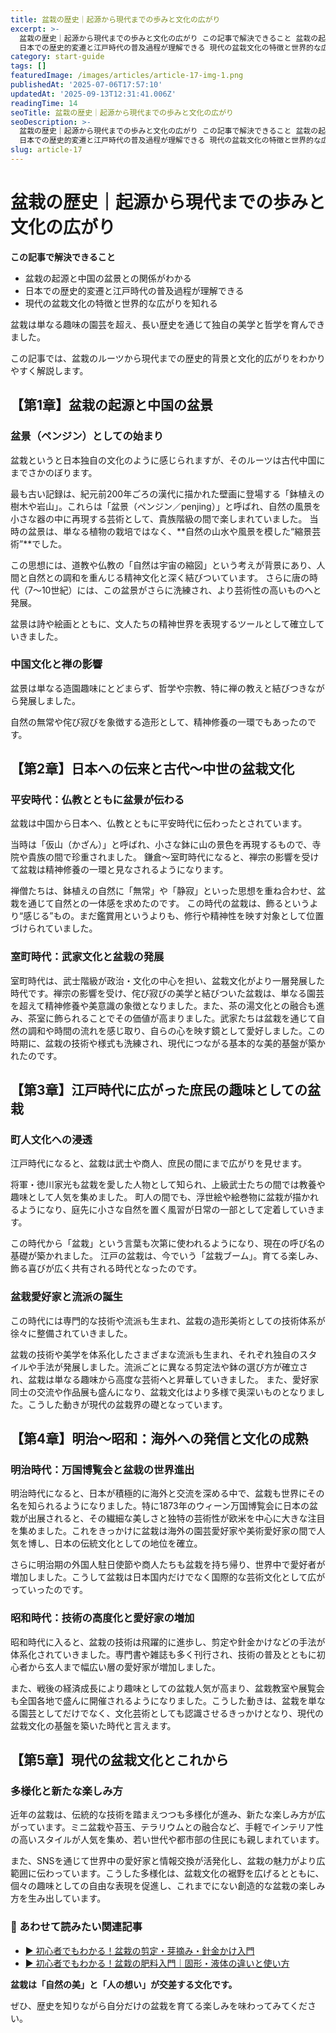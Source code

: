```yaml
---
title: 盆栽の歴史｜起源から現代までの歩みと文化の広がり
excerpt: >-
  盆栽の歴史｜起源から現代までの歩みと文化の広がり この記事で解決できること 盆栽の起源と中国の盆景との関係がわかる
  日本での歴史的変遷と江戸時代の普及過程が理解できる 現代の盆栽文化の特徴と世界的な広がりを知れる 盆栽は []
category: start-guide
tags: []
featuredImage: /images/articles/article-17-img-1.png
publishedAt: '2025-07-06T17:57:10'
updatedAt: '2025-09-13T12:31:41.006Z'
readingTime: 14
seoTitle: 盆栽の歴史｜起源から現代までの歩みと文化の広がり
seoDescription: >-
  盆栽の歴史｜起源から現代までの歩みと文化の広がり この記事で解決できること 盆栽の起源と中国の盆景との関係がわかる
  日本での歴史的変遷と江戸時代の普及過程が理解できる 現代の盆栽文化の特徴と世界的な広がりを知れる 盆栽は []
slug: article-17
---
```

# 盆栽の歴史｜起源から現代までの歩みと文化の広がり

**この記事で解決できること**

- 盆栽の起源と中国の盆景との関係がわかる
- 日本での歴史的変遷と江戸時代の普及過程が理解できる
- 現代の盆栽文化の特徴と世界的な広がりを知れる

盆栽は単なる趣味の園芸を超え、長い歴史を通じて独自の美学と哲学を育んできました。

この記事では、盆栽のルーツから現代までの歴史的背景と文化的広がりをわかりやすく解説します。
## 【第1章】盆栽の起源と中国の盆景
### 盆景（ペンジン）としての始まり
盆栽というと日本独自の文化のように感じられますが、そのルーツは古代中国にまでさかのぼります。

最も古い記録は、紀元前200年ごろの漢代に描かれた壁画に登場する「鉢植えの樹木や岩山」。これらは「盆景（ペンジン／penjing）」と呼ばれ、自然の風景を小さな器の中に再現する芸術として、貴族階級の間で楽しまれていました。
当時の盆景は、単なる植物の栽培ではなく、**自然の山水や風景を模した“縮景芸術”**でした。

この思想には、道教や仏教の「自然は宇宙の縮図」という考えが背景にあり、人間と自然との調和を重んじる精神文化と深く結びついています。
さらに唐の時代（7〜10世紀）には、この盆景がさらに洗練され、より芸術性の高いものへと発展。

盆景は詩や絵画とともに、文人たちの精神世界を表現するツールとして確立していきました。
### 中国文化と禅の影響
盆景は単なる造園趣味にとどまらず、哲学や宗教、特に禅の教えと結びつきながら発展しました。

自然の無常や侘び寂びを象徴する造形として、精神修養の一環でもあったのです。
## 【第2章】日本への伝来と古代〜中世の盆栽文化
### 平安時代：仏教とともに盆景が伝わる
盆栽は中国から日本へ、仏教とともに平安時代に伝わったとされています。

当時は「仮山（かざん）」と呼ばれ、小さな鉢に山の景色を再現するもので、寺院や貴族の間で珍重されました。
鎌倉〜室町時代になると、禅宗の影響を受けて盆栽は精神修養の一環と見なされるようになります。

禅僧たちは、鉢植えの自然に「無常」や「静寂」といった思想を重ね合わせ、盆栽を通じて自然との一体感を求めたのです。
この時代の盆栽は、飾るというより“感じる”もの。まだ鑑賞用というよりも、修行や精神性を映す対象として位置づけられていました。

### 室町時代：武家文化と盆栽の発展
室町時代は、武士階級が政治・文化の中心を担い、盆栽文化がより一層発展した時代です。禅宗の影響を受け、侘び寂びの美学と結びついた盆栽は、単なる園芸を超えて精神修養や美意識の象徴となりました。また、茶の湯文化との融合も進み、茶室に飾られることでその価値が高まりました。武家たちは盆栽を通じて自然の調和や時間の流れを感じ取り、自らの心を映す鏡として愛好しました。この時期に、盆栽の技術や様式も洗練され、現代につながる基本的な美的基盤が築かれたのです。

## 【第3章】江戸時代に広がった庶民の趣味としての盆栽
### 町人文化への浸透
江戸時代になると、盆栽は武士や商人、庶民の間にまで広がりを見せます。

将軍・徳川家光も盆栽を愛した人物として知られ、上級武士たちの間では教養や趣味として人気を集めました。
町人の間でも、浮世絵や絵巻物に盆栽が描かれるようになり、庭先に小さな自然を置く風習が日常の一部として定着していきます。

この時代から「盆栽」という言葉も次第に使われるようになり、現在の呼び名の基礎が築かれました。
江戸の盆栽は、今でいう「盆栽ブーム」。育てる楽しみ、飾る喜びが広く共有される時代となったのです。

### 盆栽愛好家と流派の誕生
この時代には専門的な技術や流派も生まれ、盆栽の造形美術としての技術体系が徐々に整備されていきました。

盆栽の技術や美学を体系化したさまざまな流派も生まれ、それぞれ独自のスタイルや手法が発展しました。流派ごとに異なる剪定法や鉢の選び方が確立され、盆栽は単なる趣味から高度な芸術へと昇華していきました。
また、愛好家同士の交流や作品展も盛んになり、盆栽文化はより多様で奥深いものとなりました。こうした動きが現代の盆栽界の礎となっています。

## 【第4章】明治〜昭和：海外への発信と文化の成熟
### 明治時代：万国博覧会と盆栽の世界進出
明治時代になると、日本が積極的に海外と交流を深める中で、盆栽も世界にその名を知られるようになりました。特に1873年のウィーン万国博覧会に日本の盆栽が出展されると、その繊細な美しさと独特の芸術性が欧米を中心に大きな注目を集めました。これをきっかけに盆栽は海外の園芸愛好家や美術愛好家の間で人気を博し、日本の伝統文化としての地位を確立。

さらに明治期の外国人駐日使節や商人たちも盆栽を持ち帰り、世界中で愛好者が増加しました。こうして盆栽は日本国内だけでなく国際的な芸術文化として広がっていったのです。

### 昭和時代：技術の高度化と愛好家の増加
昭和時代に入ると、盆栽の技術は飛躍的に進歩し、剪定や針金かけなどの手法が体系化されていきました。専門書や雑誌も多く刊行され、技術の普及とともに初心者から玄人まで幅広い層の愛好家が増加しました。

また、戦後の経済成長により趣味としての盆栽人気が高まり、盆栽教室や展覧会も全国各地で盛んに開催されるようになりました。こうした動きは、盆栽を単なる園芸としてだけでなく、文化芸術としても認識させるきっかけとなり、現代の盆栽文化の基盤を築いた時代と言えます。

## 【第5章】現代の盆栽文化とこれから
### 多様化と新たな楽しみ方
近年の盆栽は、伝統的な技術を踏まえつつも多様化が進み、新たな楽しみ方が広がっています。ミニ盆栽や苔玉、テラリウムとの融合など、手軽でインテリア性の高いスタイルが人気を集め、若い世代や都市部の住民にも親しまれています。

また、SNSを通じて世界中の愛好家と情報交換が活発化し、盆栽の魅力がより広範囲に伝わっています。こうした多様化は、盆栽文化の裾野を広げるとともに、個々の趣味としての自由な表現を促進し、これまでにない創造的な盆栽の楽しみ方を生み出しています。

### 📘 あわせて読みたい関連記事

- [▶ 初心者でもわかる！盆栽の剪定・芽摘み・針金かけ入門](https://bonsai-guidebook.net/2025/06/14/%e5%88%9d%e5%bf%83%e8%80%85%e3%81%a7%e3%82%82%e3%82%8f%e3%81%8b%e3%82%8b%ef%bc%81%e7%9b%86%e6%a0%bd%e3%81%ae%e5%89%aa%e5%ae%9a%e3%83%bb%e8%8a%bd%e6%91%98%e3%81%bf%e3%83%bb%e9%87%9d%e9%87%91%e3%81%8b/)
- [▶ 初心者でもわかる！盆栽の肥料入門｜固形・液体の違いと使い方](https://bonsai-guidebook.net/2025/06/13/%e5%88%9d%e5%bf%83%e8%80%85%e3%81%a7%e3%82%82%e3%82%8f%e3%81%8b%e3%82%8b%ef%bc%81%e7%9b%86%e6%a0%bd%e3%81%ae%e8%82%a5%e6%96%99%e5%85%a5%e9%96%80%ef%bd%9c%e5%9b%ba%e5%bd%a2%e3%83%bb%e6%b6%b2%e4%bd%93/)

**盆栽は「自然の美」と「人の想い」が交差する文化です。**

ぜひ、歴史を知りながら自分だけの盆栽を育てる楽しみを味わってみてください。
